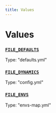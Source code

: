 ```yaml
---
title: Values
---
```

# Values 

### [`FILE_DEFAULTS`](https://github.com/dxos/dxos/blob/bfdd5a17b/packages/sdk/config/src/types.ts#L7)
Type: "defaults.yml"



### [`FILE_DYNAMICS`](https://github.com/dxos/dxos/blob/bfdd5a17b/packages/sdk/config/src/types.ts#L9)
Type: "config.yml"



### [`FILE_ENVS`](https://github.com/dxos/dxos/blob/bfdd5a17b/packages/sdk/config/src/types.ts#L8)
Type: "envs-map.yml"



